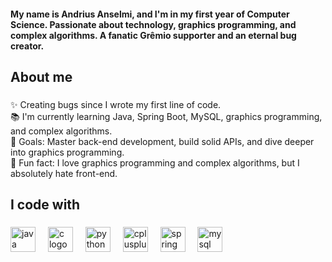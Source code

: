 <h4 align="left">My name is Andrius Anselmi, and I'm in my first year of Computer Science. Passionate about technology, graphics programming, and complex algorithms. A fanatic Grêmio supporter and an eternal bug creator.</h4>

###

<p align="left"></p>

###

<h2 align="left">About me</h2>

###

<p align="left">✨ Creating bugs since I wrote my first line of code.<br>📚 I'm currently learning Java, Spring Boot, MySQL, graphics programming, and complex algorithms.<br>🎯 Goals: Master back-end development, build solid APIs, and dive deeper into graphics programming.<br>🎲 Fun fact: I love graphics programming and complex algorithms, but I absolutely hate front-end.</p>

###

<h2 align="left">I code with</h2>

###

<div align="left">
  <img src="https://cdn.jsdelivr.net/gh/devicons/devicon/icons/java/java-original.svg" height="40" alt="java logo"  />
  <img width="12" />
  <img src="https://cdn.jsdelivr.net/gh/devicons/devicon/icons/c/c-original.svg" height="40" alt="c logo"  />
  <img width="12" />
  <img src="https://cdn.jsdelivr.net/gh/devicons/devicon/icons/python/python-original.svg" height="40" alt="python logo"  />
  <img width="12" />
  <img src="https://cdn.jsdelivr.net/gh/devicons/devicon/icons/cplusplus/cplusplus-original.svg" height="40" alt="cplusplus logo"  />
  <img width="12" />
  <img src="https://cdn.jsdelivr.net/gh/devicons/devicon/icons/spring/spring-original.svg" height="40" alt="spring logo"  />
  <img width="12" />
  <img src="https://cdn.jsdelivr.net/gh/devicons/devicon/icons/mysql/mysql-original.svg" height="40" alt="mysql logo"  />
</div>

###
